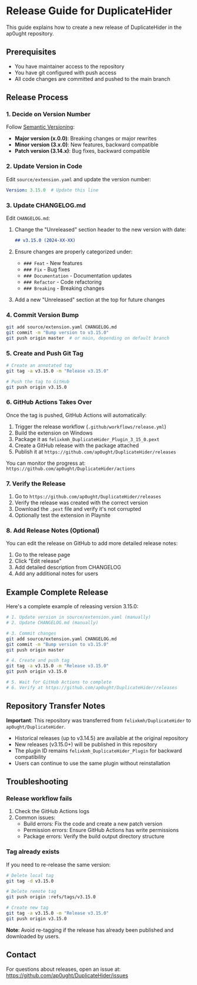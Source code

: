 # Release Guide for DuplicateHider

This guide explains how to create a new release of DuplicateHider in the ap0ught repository.

## Prerequisites

- You have maintainer access to the repository
- You have git configured with push access
- All code changes are committed and pushed to the main branch

## Release Process

### 1. Decide on Version Number

Follow [Semantic Versioning](https://semver.org/):
- **Major version (x.0.0)**: Breaking changes or major rewrites
- **Minor version (3.x.0)**: New features, backward compatible
- **Patch version (3.14.x)**: Bug fixes, backward compatible

### 2. Update Version in Code

Edit `source/extension.yaml` and update the version number:

```yaml
Version: 3.15.0  # Update this line
```

### 3. Update CHANGELOG.md

Edit `CHANGELOG.md`:

1. Change the "Unreleased" section header to the new version with date:
   ```markdown
   ## v3.15.0 (2024-XX-XX)
   ```

2. Ensure changes are properly categorized under:
   - `### Feat` - New features
   - `### Fix` - Bug fixes
   - `### Documentation` - Documentation updates
   - `### Refactor` - Code refactoring
   - `### Breaking` - Breaking changes

3. Add a new "Unreleased" section at the top for future changes

### 4. Commit Version Bump

```bash
git add source/extension.yaml CHANGELOG.md
git commit -m "Bump version to v3.15.0"
git push origin master  # or main, depending on default branch
```

### 5. Create and Push Git Tag

```bash
# Create an annotated tag
git tag -a v3.15.0 -m "Release v3.15.0"

# Push the tag to GitHub
git push origin v3.15.0
```

### 6. GitHub Actions Takes Over

Once the tag is pushed, GitHub Actions will automatically:

1. Trigger the release workflow (`.github/workflows/release.yml`)
2. Build the extension on Windows
3. Package it as `felixkmh_DuplicateHider_Plugin_3_15_0.pext`
4. Create a GitHub release with the package attached
5. Publish it at `https://github.com/ap0ught/DuplicateHider/releases`

You can monitor the progress at:
`https://github.com/ap0ught/DuplicateHider/actions`

### 7. Verify the Release

1. Go to `https://github.com/ap0ught/DuplicateHider/releases`
2. Verify the release was created with the correct version
3. Download the `.pext` file and verify it's not corrupted
4. Optionally test the extension in Playnite

### 8. Add Release Notes (Optional)

You can edit the release on GitHub to add more detailed release notes:

1. Go to the release page
2. Click "Edit release"
3. Add detailed description from CHANGELOG
4. Add any additional notes for users

## Example Complete Release

Here's a complete example of releasing version 3.15.0:

```bash
# 1. Update version in source/extension.yaml (manually)
# 2. Update CHANGELOG.md (manually)

# 3. Commit changes
git add source/extension.yaml CHANGELOG.md
git commit -m "Bump version to v3.15.0"
git push origin master

# 4. Create and push tag
git tag -a v3.15.0 -m "Release v3.15.0"
git push origin v3.15.0

# 5. Wait for GitHub Actions to complete
# 6. Verify at https://github.com/ap0ught/DuplicateHider/releases
```

## Repository Transfer Notes

**Important**: This repository was transferred from `felixkmh/DuplicateHider` to `ap0ught/DuplicateHider`.

- Historical releases (up to v3.14.5) are available at the original repository
- New releases (v3.15.0+) will be published in this repository
- The plugin ID remains `felixkmh_DuplicateHider_Plugin` for backward compatibility
- Users can continue to use the same plugin without reinstallation

## Troubleshooting

### Release workflow fails

1. Check the GitHub Actions logs
2. Common issues:
   - Build errors: Fix the code and create a new patch version
   - Permission errors: Ensure GitHub Actions has write permissions
   - Package errors: Verify the build output directory structure

### Tag already exists

If you need to re-release the same version:

```bash
# Delete local tag
git tag -d v3.15.0

# Delete remote tag
git push origin :refs/tags/v3.15.0

# Create new tag
git tag -a v3.15.0 -m "Release v3.15.0"
git push origin v3.15.0
```

**Note**: Avoid re-tagging if the release has already been published and downloaded by users.

## Contact

For questions about releases, open an issue at:
https://github.com/ap0ught/DuplicateHider/issues
